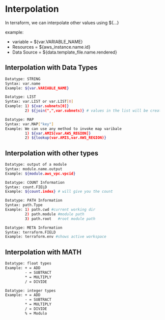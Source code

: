 # Interpolation
In terraform, we can interpolate other values using ${...}

example:
- variable    = ${var.VARIABLE_NAME}
- Resources   = ${aws_instance.name.id}
- Data Source = ${data.template_file.name.rendered}


## Interpolation with Data Types

```sh
Datatype: STRING
Syntax: var.name
Example: ${var.VARIABLE_NAME}
```

```sh
Datatype: LIST
Syntax: var.LIST or var.LIST[0]
Example: 1) ${var.subnets[0]} 
         2) ${join(",",var.subnets)} # values in the list will be created as one variable with comman seperated.
```

```sh
Datatype: MAP
Syntax: var.MAP["key"]
Example: We can use any method to invoke map varibale
         1) ${var.AMIS[var.AWS_REGION]}
         2) ${lookup(var.AMIS,var.AWS_REGION)}
```

## Interpolation with other types

```sh
Datatype: output of a module
Syntax: module.name.output
Example: ${module.aws_vpc.vpcid}
```

```sh
Datatype: COUNT Information
Syntax: count.FIELD
Example: ${count.index} # will give you the count
```
```sh
Datatype: PATH Information
Syntax: path.Type
Example: 1) path.cwd #current working dir
	     2) path.module #module path
	     3) path.root   #root module path
```
```sh
Datatype: META Information
Syntax: terraform.FIELD
Example: terraform.env #shows active workspace
```
## Interpolation with  MATH
```sh
Datatype: float types
Example: + = ADD
         - = SUBTRACT
         * = MULTIPLY
         / = DIVIDE
```
```sh
Datatype: integer types
Example: + = ADD
         - = SUBTRACT
         * = MULTIPLY
         / = DIVIDE
         % = Modulo
```
